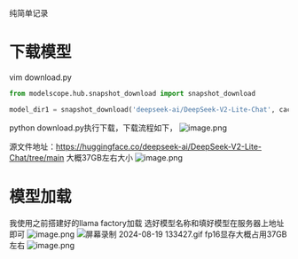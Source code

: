 纯简单记录

#  下载模型
vim download.py

```python
from modelscope.hub.snapshot_download import snapshot_download

model_dir1 = snapshot_download('deepseek-ai/DeepSeek-V2-Lite-Chat', cache_dir='/zzzz/xxx/yyyy')  # cache_dir填下你想下载到的目标目录

```

python download.py执行下载，下载流程如下，
![image.png](https://gitee.com/hxc8/images10/raw/master/img/202408191323160.png)

源文件地址：https://huggingface.co/deepseek-ai/DeepSeek-V2-Lite-Chat/tree/main
大概37GB左右大小
![image.png](https://gitee.com/hxc8/images10/raw/master/img/202408191326511.png)

# 模型加载
我使用之前搭建好的llama factory加载
选好模型名称和填好模型在服务器上地址即可
![image.png](https://gitee.com/hxc8/images10/raw/master/img/202408191327543.png)
![屏幕录制 2024-08-19 133427.gif](https://gitee.com/hxc8/images10/raw/master/img/202408191342187.gif)
fp16显存大概占用37GB左右
![image.png](https://gitee.com/hxc8/images10/raw/master/img/202408191345911.png)
